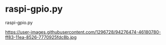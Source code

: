 # raspi-gpio.py
raspi-gpio.py


https://user-images.githubusercontent.com/1296728/94276474-46180780-ff83-11ea-8526-7770925fdc8b.jpg
